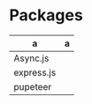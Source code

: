 **Packages**
====
a|             a |
------------ | ------------
Async.js |
express.js |
pupeteer |

